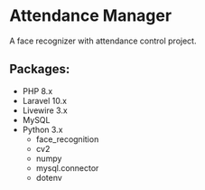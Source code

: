 # Attendance Manager
A face recognizer with attendance control project.


## Packages:
- PHP 8.x
- Laravel 10.x
- Livewire 3.x
- MySQL
- Python 3.x
    - face_recognition
    - cv2
    - numpy
    - mysql.connector
    - dotenv